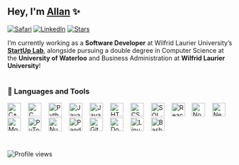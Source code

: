 ## Hey, I'm [Allan](https://allanyang.com) ✨

[![Safari](https://img.shields.io/badge/allanyang.com-000000?style=flat&logo=Safari&logoColor=white)](https://allanyang.com)
[![LinkedIn](https://img.shields.io/badge/LinkedIn-%230077B5.svg?style=flat&logo=linkedin&logoColor=white)](https://linkedin.com/in/allannyang)
[![Stars](https://img.shields.io/github/stars/allannyang?affiliations=OWNER&style=flat&logo=github&label=Stars&labelColor=6e40c9&color=9b72cf)](https://github.com/allannyang?tab=repositories&sort=stargazers)

I’m currently working as a **Software Developer** at Wilfrid Laurier University’s [**StartUp Lab**](https://students.wlu.ca/work-leadership-and-volunteering/entrepreneurship/startup-lab/index.html), alongside pursuing a double degree in Computer Science at the **University of Waterloo** and Business Administration at **Wilfrid Laurier University**!

#

### 🧰 Languages and Tools

<p>
  <img alt="C++" width="30px" style="margin-right:12px;" src="https://cdn.jsdelivr.net/gh/devicons/devicon/icons/cplusplus/cplusplus-original.svg"/>
  <img alt="C" width="30px" style="margin-right:12px;" src="https://cdn.jsdelivr.net/gh/devicons/devicon/icons/c/c-original.svg"/>
  <img alt="Python" width="30px" style="margin-right:12px;" src="https://cdn.jsdelivr.net/gh/devicons/devicon/icons/python/python-original.svg"/>
  <img alt="Java" width="30px" style="margin-right:12px;" src="https://cdn.jsdelivr.net/gh/devicons/devicon/icons/java/java-original.svg"/>
  <img alt="JavaScript" width="30px" style="margin-right:12px;" src="https://cdn.jsdelivr.net/gh/devicons/devicon/icons/javascript/javascript-original.svg"/>
  <img alt="HTML5" width="30px" style="margin-right:12px;" src="https://cdn.jsdelivr.net/gh/devicons/devicon/icons/html5/html5-original.svg"/>
  <img alt="CSS3" width="30px" style="margin-right:12px;" src="https://cdn.jsdelivr.net/gh/devicons/devicon/icons/css3/css3-original.svg"/>
  <img alt="SQL" width="30px" style="margin-right:12px;" src="https://cdn.jsdelivr.net/gh/devicons/devicon/icons/mysql/mysql-original.svg"/>
  <img alt="React" width="30px" style="margin-right:12px;" src="https://cdn.jsdelivr.net/gh/devicons/devicon/icons/react/react-original.svg"/>
  <img alt="Node.js" width="30px" style="margin-right:12px;" src="https://cdn.jsdelivr.net/gh/devicons/devicon/icons/nodejs/nodejs-original.svg"/>
  <img alt="Next.js" width="30px" style="margin-right:12px;" src="https://cdn.jsdelivr.net/gh/devicons/devicon/icons/nextjs/nextjs-original.svg"/>
  <img alt="MongoDB" width="30px" style="margin-right:12px;" src="https://cdn.jsdelivr.net/gh/devicons/devicon/icons/mongodb/mongodb-original.svg"/>
  <img alt="PyTorch" width="30px" style="margin-right:12px;" src="https://cdn.jsdelivr.net/gh/devicons/devicon/icons/pytorch/pytorch-original.svg"/>
  <img alt="NumPy" width="30px" style="margin-right:12px;" src="https://cdn.jsdelivr.net/gh/devicons/devicon/icons/numpy/numpy-original.svg"/>
  <img alt="Pandas" width="30px" style="margin-right:12px;" src="https://cdn.jsdelivr.net/gh/devicons/devicon/icons/pandas/pandas-original.svg"/>
  <img alt="Git" width="30px" style="margin-right:12px;" src="https://cdn.jsdelivr.net/gh/devicons/devicon/icons/git/git-original.svg"/>
  <img alt="Docker" width="30px" style="margin-right:12px;" src="https://cdn.jsdelivr.net/gh/devicons/devicon/icons/docker/docker-original.svg"/>
  <img alt="Linux" width="30px" style="margin-right:12px;" src="https://cdn.jsdelivr.net/gh/devicons/devicon/icons/linux/linux-original.svg"/>
  <img alt="Bash" width="30px" style="margin-right:12px;" src="https://cdn.jsdelivr.net/gh/devicons/devicon/icons/bash/bash-original.svg"/>
</p>

#

![Profile views](https://komarev.com/ghpvc/?username=allannyang&label=Profile%20views&color=0e75b6&style=flat)


<!--
**allannyang/allannyang** is a ✨ _special_ ✨ repository because its `README.md` (this file) appears on your GitHub profile.

Thanks for visiting my profile!

Here are some ideas to get you started:

- 🔭 I’m currently working on ...
- 🌱 I’m currently learning ...
- 👯 I’m looking to collaborate on ...
- 🤔 I’m looking for help with ...
- 💬 Ask me about ...
- 📫 How to reach me: ...
- 😄 Pronouns: ...
- ⚡ Fun fact: ...
-->
